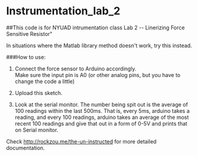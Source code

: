 # Instrumentation_lab_2

##This code is for NYUAD intrumentation class Lab 2 -- Linerizing Force Sensitive Resistor"

In situations where the Matlab library method doesn't work, try this instead.

###How to use:
1. Connect the force sensor to Arduino accordingly.  
Make sure the input pin is A0 (or other analog pins, but you have to change the code a little)

2. Upload this sketch.

3. Look at the serial monitor. The number being spit out is the average of 100 readings within the last 500ms. That is, every 5ms, arduino takes a reading, and every 100 readings, arduino takes an average of the most recent 100 readings and give that out in a form of 0-5V and prints that on Serial monitor.

Check http://rockzou.me/the-un-instructed for more detailed documentation.